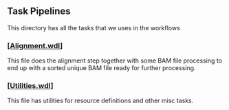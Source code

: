 ## Task Pipelines

This directory has all the tasks that we uses in the workflows 


### \[[Alignment.wdl](alignment.wdl)\]
This file does the alignment step together with some BAM file processing to end
up with a sorted unique BAM file ready for further processing. 

### \[[Utilities.wdl](utilities.wdl)\]
This file has utilities for resource definitions and other misc tasks. 

